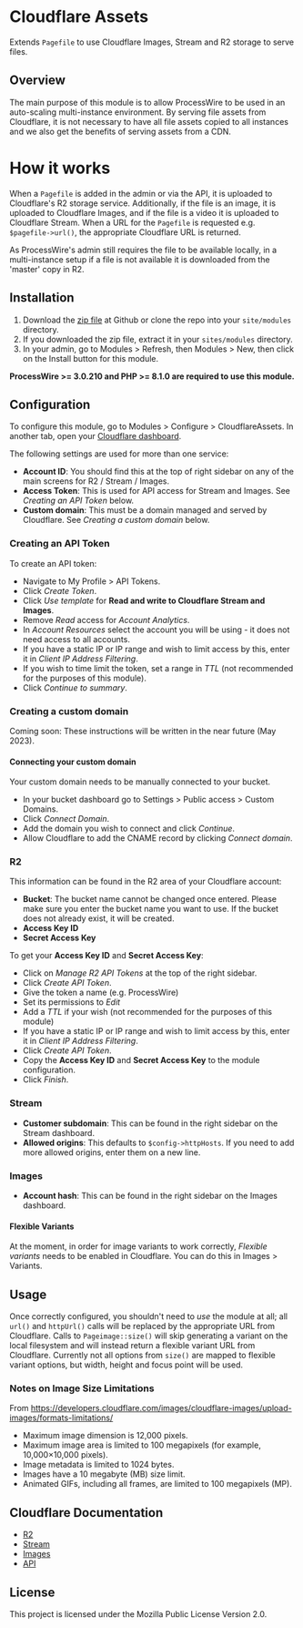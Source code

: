# Cloudflare Assets
Extends `Pagefile` to use Cloudflare Images, Stream and R2 storage to serve files.

## Overview
The main purpose of this module is to allow ProcessWire to be used in an auto-scaling multi-instance environment. By serving file assets from Cloudflare, it is not necessary to have all file assets copied to all instances and we also get the benefits of serving assets from a CDN.

# How it works
When a `Pagefile` is added in the admin or via the API, it is uploaded to Cloudflare's R2 storage service. Additionally, if the file is an image, it is uploaded to Cloudflare Images, and if the file is a video it is uploaded to Cloudflare Stream. When a URL for the `Pagefile` is requested e.g. `$pagefile->url()`, the appropriate Cloudflare URL is returned.

As ProcessWire's admin still requires the file to be available locally, in a multi-instance setup if a file is not available it is downloaded from the 'master' copy in R2.

## Installation
1. Download the [zip file](https://github.com/nbcommunication/CloudflareAssets/archive/master.zip) at Github or clone the repo into your `site/modules` directory.
2. If you downloaded the zip file, extract it in your `sites/modules` directory.
3. In your admin, go to Modules > Refresh, then Modules > New, then click on the Install button for this module.

**ProcessWire >= 3.0.210 and PHP >= 8.1.0 are required to use this module.**

## Configuration
To configure this module, go to Modules > Configure > CloudflareAssets. In another tab, open your [Cloudflare dashboard](https://dash.cloudflare.com).

The following settings are used for more than one service:
- **Account ID**: You should find this at the top of right sidebar on any of the main screens for R2 / Stream / Images.
- **Access Token**: This is used for API access for Stream and Images. See *Creating an API Token* below.
- **Custom domain**: This must be a domain managed and served by Cloudflare. See *Creating a custom domain* below.

### Creating an API Token
To create an API token:
- Navigate to My Profile > API Tokens.
- Click *Create Token*.
- Click *Use template* for **Read and write to Cloudflare Stream and Images**.
- Remove *Read* access for *Account Analytics*.
- In *Account Resources* select the account you will be using - it does not need access to all accounts.
- If you have a static IP or IP range and wish to limit access by this, enter it in *Client IP Address Filtering*.
- If you wish to time limit the token, set a range in *TTL* (not recommended for the purposes of this module).
- Click *Continue to summary*.

### Creating a custom domain
Coming soon: These instructions will be written in the near future (May 2023).

#### Connecting your custom domain
Your custom domain needs to be manually connected to your bucket.
- In your bucket dashboard go to Settings > Public access > Custom Domains.
- Click *Connect Domain*.
- Add the domain you wish to connect and click *Continue*.
- Allow Cloudflare to add the CNAME record by clicking *Connect domain*.

### R2
This information can be found in the R2 area of your Cloudflare account:
- **Bucket**: The bucket name cannot be changed once entered. Please make sure you enter the bucket name you want to use. If the bucket does not already exist, it will be created.
- **Access Key ID**
- **Secret Access Key**

To get your **Access Key ID** and **Secret Access Key**:
- Click on *Manage R2 API Tokens* at the top of the right sidebar.
- Click *Create API Token*.
- Give the token a name (e.g. ProcessWire)
- Set its permissions to *Edit*
- Add a *TTL* if your wish (not recommended for the purposes of this module)
- If you have a static IP or IP range and wish to limit access by this, enter it in *Client IP Address Filtering*.
- Click *Create API Token*.
- Copy the **Access Key ID** and **Secret Access Key** to the module configuration.
- Click *Finish*.

### Stream
- **Customer subdomain**: This can be found in the right sidebar on the Stream dashboard.
- **Allowed origins**: This defaults to `$config->httpHosts`. If you need to add more allowed origins, enter them on a new line.

### Images
- **Account hash**: This can be found in the right sidebar on the Images dashboard.

#### Flexible Variants
At the moment, in order for image variants to work correctly, *Flexible variants* needs to be enabled in Cloudflare. You can do this in Images > Variants.

## Usage
Once correctly configured, you shouldn't need to *use* the module at all; all `url()` and `httpUrl()` calls will be replaced by the appropriate URL from Cloudflare. Calls to `Pageimage::size()` will skip generating a variant on the local filesystem and will instead return a flexible variant URL from Cloudflare. Currently not all options from `size()` are mapped to flexible variant options, but width, height and focus point will be used.

### Notes on Image Size Limitations
From https://developers.cloudflare.com/images/cloudflare-images/upload-images/formats-limitations/

- Maximum image dimension is 12,000 pixels.
- Maximum image area is limited to 100 megapixels (for example, 10,000×10,000 pixels).
- Image metadata is limited to 1024 bytes.
- Images have a 10 megabyte (MB) size limit.
- Animated GIFs, including all frames, are limited to 100 megapixels (MP).

## Cloudflare Documentation
- [R2](https://developers.cloudflare.com/r2/)
- [Stream](https://developers.cloudflare.com/stream/)
- [Images](https://developers.cloudflare.com/images/cloudflare-images/)
- [API](https://developers.cloudflare.com/api/)

## License
This project is licensed under the Mozilla Public License Version 2.0.
